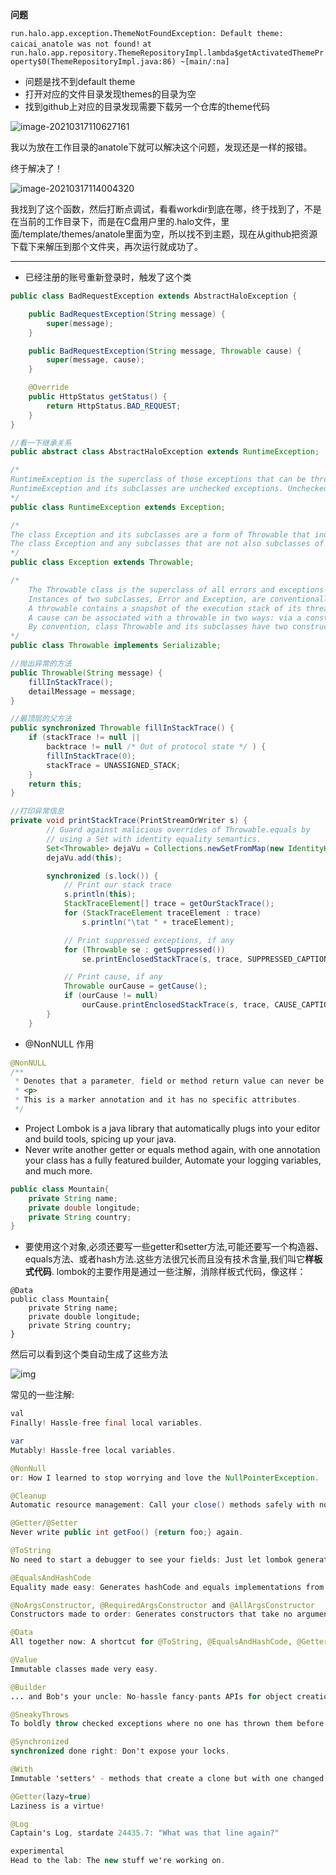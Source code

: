 **问题**

`run.halo.app.exception.ThemeNotFoundException: Default theme: caicai_anatole was not found!`
`at run.halo.app.repository.ThemeRepositoryImpl.lambda$getActivatedThemeProperty$0(ThemeRepositoryImpl.java:86) ~[main/:na]`

- 问题是找不到default theme
- 打开对应的文件目录发现themes的目录为空
- 找到github上对应的目录发现需要下载另一个仓库的theme代码

![image-20210317110627161](C:\Users\13793\Desktop\学习笔记\Java学习\image-20210317110627161.png)

我以为放在工作目录的anatole下就可以解决这个问题，发现还是一样的报错。

终于解决了！

![image-20210317114004320](C:\Users\13793\Desktop\学习笔记\Java学习\image-20210317114004320.png)

我找到了这个函数，然后打断点调试，看看workdir到底在哪，终于找到了，不是在当前的工作目录下，而是在C盘用户里的.halo文件，里面/template/themes/anatole里面为空，所以找不到主题，现在从github把资源下载下来解压到那个文件夹，再次运行就成功了。

***

- 已经注册的账号重新登录时，触发了这个类

```java
public class BadRequestException extends AbstractHaloException {

    public BadRequestException(String message) {
        super(message);
    }

    public BadRequestException(String message, Throwable cause) {
        super(message, cause);
    }

    @Override
    public HttpStatus getStatus() {
        return HttpStatus.BAD_REQUEST;
    }
}

//看一下继承关系
public abstract class AbstractHaloException extends RuntimeException;

/*
RuntimeException is the superclass of those exceptions that can be thrown during the normal operation of the Java Virtual Machine.
RuntimeException and its subclasses are unchecked exceptions. Unchecked exceptions do not need to be declared in a method or constructor's throws clause if they can be thrown by the execution of the method or constructor and propagate outside the method or constructor boundary.
*/
public class RuntimeException extends Exception;

/*
The class Exception and its subclasses are a form of Throwable that indicates conditions that a reasonable application might want to catch.
The class Exception and any subclasses that are not also subclasses of RuntimeException are checked exceptions. Checked exceptions need to be declared in a method or constructor's throws clause if they can be thrown by the execution of the method or constructor and propagate outside the method or constructor boundary.
*/
public class Exception extends Throwable;

/*
	The Throwable class is the superclass of all errors and exceptions in the Java language. Only objects that are instances of this class (or one of its subclasses) are thrown by the Java Virtual Machine or can be thrown by the Java throw statement. Similarly, only this class or one of its subclasses can be the argument type in a catch clause. For the purposes of compile-time checking of exceptions, Throwable and any subclass of Throwable that is not also a subclass of either RuntimeException or Error are regarded as checked exceptions.
	Instances of two subclasses, Error and Exception, are conventionally used to indicate that exceptional situations have occurred. Typically, these instances are freshly created in the context of the exceptional situation so as to include relevant information (such as stack trace data).
	A throwable contains a snapshot of the execution stack of its thread at the time it was created. It can also contain a message string that gives more information about the error. Over time, a throwable can suppress other throwables from being propagated. Finally, the throwable can also contain a cause: another throwable that caused this throwable to be constructed. 
	A cause can be associated with a throwable in two ways: via a constructor that takes the cause as an argument, or via the initCause(Throwable) method. New throwable classes that wish to allow causes to be associated with them should provide constructors that take a cause and delegate (perhaps indirectly) to one of the Throwable constructors that takes a cause.
	By convention, class Throwable and its subclasses have two constructors, one that takes no arguments and one that takes a String argument that can be used to produce a detail message. Further, those subclasses that might likely have a cause associated with them should have two more constructors, one that takes a Throwable (the cause), and one that takes a String (the detail message) and a Throwable (the cause).
*/
public class Throwable implements Serializable;

//抛出异常的方法
public Throwable(String message) {
    fillInStackTrace();
    detailMessage = message;
}

//最顶层的父方法
public synchronized Throwable fillInStackTrace() {
    if (stackTrace != null ||
        backtrace != null /* Out of protocol state */ ) {
        fillInStackTrace(0);
        stackTrace = UNASSIGNED_STACK;
    }
    return this;
}

//打印异常信息
private void printStackTrace(PrintStreamOrWriter s) {
        // Guard against malicious overrides of Throwable.equals by
        // using a Set with identity equality semantics.
        Set<Throwable> dejaVu = Collections.newSetFromMap(new IdentityHashMap<>());
        dejaVu.add(this);

        synchronized (s.lock()) {
            // Print our stack trace
            s.println(this);
            StackTraceElement[] trace = getOurStackTrace();
            for (StackTraceElement traceElement : trace)
                s.println("\tat " + traceElement);

            // Print suppressed exceptions, if any
            for (Throwable se : getSuppressed())
                se.printEnclosedStackTrace(s, trace, SUPPRESSED_CAPTION, "\t", dejaVu);

            // Print cause, if any
            Throwable ourCause = getCause();
            if (ourCause != null)
                ourCause.printEnclosedStackTrace(s, trace, CAUSE_CAPTION, "", dejaVu);
        }
    }
```

- @NonNULL 作用

```java
@NonNULL
/**
 * Denotes that a parameter, field or method return value can never be null.
 * <p>
 * This is a marker annotation and it has no specific attributes.
 */
```



- Project Lombok is a java library that automatically plugs into your editor and build tools, spicing up your java.
- Never write another getter or equals method again, with one annotation your class has a fully featured builder, Automate your logging variables, and much more.

```java
public class Mountain{
    private String name;
    private double longitude;
    private String country;
}
```

- 要使用这个对象,必须还要写一些getter和setter方法,可能还要写一个构造器、equals方法、或者hash方法.这些方法很冗长而且没有技术含量,我们叫它**样板式代码**.
  lombok的主要作用是通过一些注解，消除样板式代码，像这样：

```text
@Data
public class Mountain{
    private String name;
    private double longitude;
    private String country;
}
```

然后可以看到这个类自动生成了这些方法

![img](https://pic1.zhimg.com/80/a2bed7a1f670361d93f1c51208d200fe_720w.jpg?source=1940ef5c)



常见的一些注解:

```java
val
Finally! Hassle-free final local variables.

var
Mutably! Hassle-free local variables.

@NonNull
or: How I learned to stop worrying and love the NullPointerException.

@Cleanup
Automatic resource management: Call your close() methods safely with no hassle.

@Getter/@Setter
Never write public int getFoo() {return foo;} again.

@ToString
No need to start a debugger to see your fields: Just let lombok generate a toString for you!

@EqualsAndHashCode
Equality made easy: Generates hashCode and equals implementations from the fields of your object..

@NoArgsConstructor, @RequiredArgsConstructor and @AllArgsConstructor
Constructors made to order: Generates constructors that take no arguments, one argument per final / non-nullfield, or one argument for every field.

@Data
All together now: A shortcut for @ToString, @EqualsAndHashCode, @Getter on all fields, and @Setter on all non-final fields, and @RequiredArgsConstructor!

@Value
Immutable classes made very easy.

@Builder
... and Bob's your uncle: No-hassle fancy-pants APIs for object creation!

@SneakyThrows
To boldly throw checked exceptions where no one has thrown them before!

@Synchronized
synchronized done right: Don't expose your locks.

@With
Immutable 'setters' - methods that create a clone but with one changed field.

@Getter(lazy=true)
Laziness is a virtue!

@Log
Captain's Log, stardate 24435.7: "What was that line again?"

experimental
Head to the lab: The new stuff we're working on.
```





